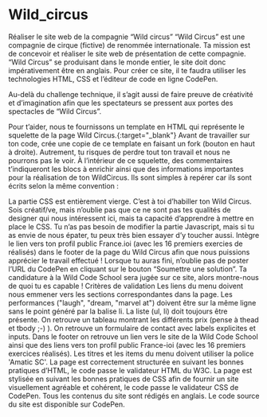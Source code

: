 # Wild_circus
Réaliser le site web de la compagnie “Wild circus”
“Wild Circus” est une compagnie de cirque (fictive) de renommée internationale. Ta mission est de concevoir et réaliser le site web de présentation de cette compagnie. “Wild Circus” se produisant dans le monde entier, le site doit donc impérativement être en anglais. Pour créer ce site, il te faudra utiliser les technologies HTML, CSS et l’éditeur de code en ligne CodePen.

Au-delà du challenge technique, il s’agit aussi de faire preuve de créativité et d’imagination afin que les spectateurs se pressent aux portes des spectacles de “Wild Circus”.

Pour t’aider, nous te fournissons un template en HTML qui représente le squelette de la page Wild Circus.{:target="_blank"} Avant de travailler sur ton code, crée une copie de ce template en faisant un fork (bouton en haut à droite). Autrement, tu risques de perdre tout ton travail et nous ne pourrons pas le voir. À l’intérieur de ce squelette, des commentaires t’indiqueront les blocs à enrichir ainsi que des informations importantes pour la réalisation de ton WildCircus. Ils sont simples à repérer car ils sont écrits selon la même convention :

<!-- TODO: faire quelque chose --!>
La partie CSS est entièrement vierge. C’est à toi d’habiller ton Wild Circus. Sois créatif/ve, mais n’oublie pas que ce ne sont pas tes qualités de designer qui nous intéressent ici, mais ta capacité d’apprendre à mettre en place le CSS. Tu n’as pas besoin de modifier la partie Javascript, mais si tu as envie de nous épater, tu peux très bien essayer d’y toucher aussi.

Intègre le lien vers ton profil public France.ioi (avec les 16 premiers exercies de réalisés) dans le footer de la page du Wild Circus afin que nous puissions apprécier le travail effectué !

Lorsque tu auras fini, n’oublie pas de poster l’URL du CodePen en cliquant sur le bouton “Soumettre une solution”. Ta candidature à la Wild Code School sera jugée sur ce site, alors montre-nous de quoi tu es capable !

Critères de validation
Les liens du menu doivent nous emmener vers les sections correspondantes dans la page.
Les performances ("laugh", "dream, "marvel at") doivent être sur la même ligne sans le point généré par la balise li. La liste (ul, li) doit toujours être présente.
On retrouve un tableau montrant les différents prix (pense à thead et tbody ;-) ).
On retrouve un formulaire de contact avec labels explicites et inputs.
Dans le footer on retrouve un lien vers le site de la Wild Code School ainsi que des liens vers ton profil public France-ioi (avec les 16 premiers exercices réalisés).
Les titres et les items du menu doivent utiliser la police 'Amatic SC'.
La page est correctement structurée en suivant les bonnes pratiques d’HTML, le code passe le validateur HTML du W3C.
La page est stylisée en suivant les bonnes pratiques de CSS afin de fournir un site visuellement agréable et cohérent, le code passe le validateur CSS de CodePen.
Tous les contenus du site sont rédigés en anglais.
Le code source du site est disponible sur CodePen.

